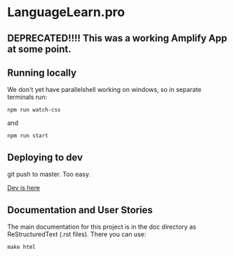 # LanguageLearn.pro
##  DEPRECATED!!!!  This was a working Amplify App at some point.

## Running locally





We don't yet have parallelshell working on windows, so in separate terminals run:

```
npm run watch-css
```
and

```
npm run start
```

## Deploying to dev

git push to master.  Too easy.  

[Dev is here]( https://master.dc92gzvp0zb9i.amplifyapp.com)

## Documentation and User Stories

The main documentation for this project is in the doc directory as ReStructuredText (.rst files).  There you can use:

```
make html
```
